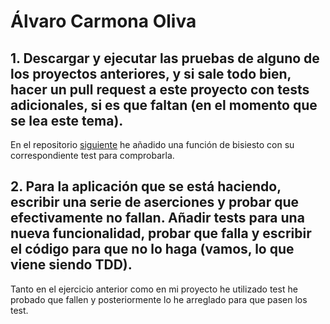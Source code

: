 # Álvaro Carmona Oliva


## 1. Descargar y ejecutar las pruebas de alguno de los proyectos anteriores, y si sale todo bien, hacer un pull request a este proyecto con tests adicionales, si es que faltan (en el momento que se lea este tema).
En el repositorio [siguiente](https://github.com/alvarocarmona6/tdd-gdg) he añadido una función de bisiesto con su correspondiente test para comprobarla.

## 2. Para la aplicación que se está haciendo, escribir una serie de aserciones y probar que efectivamente no fallan. Añadir tests para una nueva funcionalidad, probar que falla y escribir el código para que no lo haga (vamos, lo que viene siendo TDD).
Tanto en el ejercicio anterior como en mi proyecto he utilizado test he probado que fallen y posteriormente lo he arreglado para que pasen los test.
